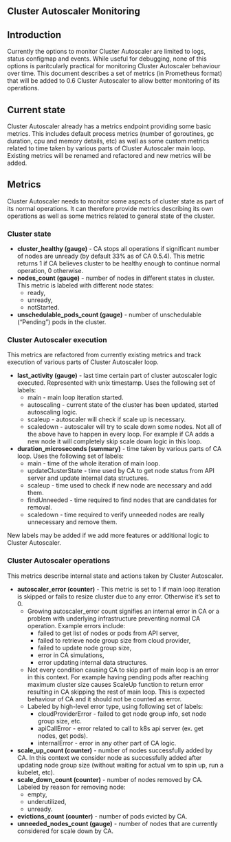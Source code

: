 ## Cluster Autoscaler Monitoring

## Introduction
Currently the options to monitor Cluster Autoscaler are limited to logs, status
configmap and events. While useful for debugging, none of this options is
paritcularly practical for monitoring Cluster Autoscaler behaviour over time.
This document describes a set of metrics (in Prometheus format) that will be
added to 0.6 Cluster Autoscaler to allow better monitoring of its operations.

## Current state
Cluster Autoscaler already has a metrics endpoint providing some basic metrics.
This includes default process metrics (number of goroutines, gc duration, cpu
and memory details, etc) as well as some custom metrics related to time taken by
various parts of Cluster Autoscaler main loop. Existing metrics will be renamed
and refactored and new metrics will be added.

## Metrics
Cluster Autoscaler needs to monitor some aspects of cluster state as part of its normal operations. It can therefore provide metrics describing its own operations as well as some metrics related to general state of the cluster.

### Cluster state
* __cluster_healthy (gauge)__ - CA stops all operations if significant number of nodes
are unready (by default 33% as of CA 0.5.4). This metric returns 1 if CA
believes cluster to be healthy enough to continue normal operation, 0 otherwise.
* __nodes_count (gauge)__ - number of nodes in different states in cluster. This
metric is labeled with different node states:
  * ready,
  * unready,
  * notStarted.
* __unschedulable_pods_count (gauge)__ - number of unschedulable (“Pending”) pods in
the cluster.

### Cluster Autoscaler execution
This metrics are refactored from currently existing metrics and track execution
of various parts of Cluster Autoscaler loop.

* __last_activity (gauge)__ - last time certain part of cluster autoscaler logic
executed. Represented with unix timestamp. Uses the following set of labels:
  * main - main loop iteration started.
  * autoscaling - current state of the cluster has been updated, started autoscaling
logic.
  * scaleup - autoscaler will check if scale up is necessary.
  * scaledown - autoscaler will try to scale down some nodes.
  Not all of the above have to happen in every loop. For example if CA adds a new
node it will completely skip scale down logic in this loop.
* __duration_microseconds (summary)__ - time taken by various parts of CA loop. Uses
the following set of labels:
  * main - time of the whole iteration of main loop.
  * updateClusterState - time used by CA to get node status from API server and
update internal data structures.
  * scaleup - time used to check if new node are necessary and add them.
  * findUnneeded - time required to find nodes that are candidates for removal.
  * scaledown - time required to verify unneeded nodes are really unnecessary and
remove them.

New labels may be added if we add more features or additional logic to Cluster
Autoscaler.

### Cluster Autoscaler operations
This metrics describe internal state and actions taken by Cluster Autoscaler.

* __autoscaler_error (counter)__ - This metric is set to 1 if main loop iteration is
 skipped or fails to resize cluster due to any error. Otherwise it’s set to 0.
  * Growing autoscaler_error count signifies an internal error in CA or a problem
 with underlying infrastructure preventing normal CA operation. Example errors include:
    * failed to get list of nodes or pods from API server,
    * failed to retrieve node group size from cloud provider,
    * failed to update node group size,
    * error in CA simulations,
    * error updating internal data structures.
  * Not every condition causing CA to skip part of main loop is an error in this
 context. For example having pending pods after reaching maximum cluster size
 causes ScaleUp function to return error resulting in CA skipping the rest of
 main loop. This is expected behaviour of CA and it should not be
 counted as error.
  * Labeled by high-level error type, using following set of labels:
    * cloudProviderError - failed to get node group info, set node group size, etc.
    * apiCallError - error related to call to k8s api server (ex. get nodes, get
 pods).
    * internalError - error in any other part of CA logic.
* __scale_up_count (counter)__ - number of nodes successfully added by CA. In this
 context we consider node as successfully added after updating node group size (without
 waiting for actual vm to spin up, run a kubelet, etc).
* __scale_down_count (counter)__ - number of nodes removed by CA. Labeled by reason
 for removing node:
  * empty,
  * underutilized,
  * unready.
* __evictions_count (counter)__ -  number of pods evicted by CA.
* __unneeded_nodes_count (gauge)__ - number of nodes that are currently considered
 for scale down by CA.
